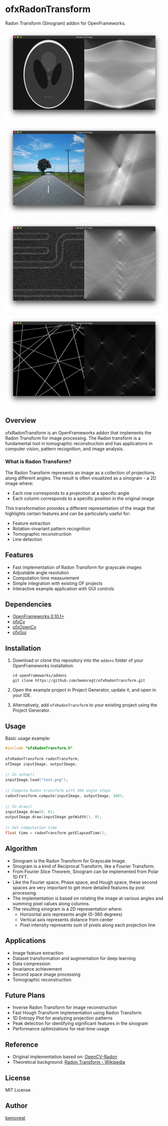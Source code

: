 # ofxRadonTransform

Radon Transform (Sinogram) addon for OpenFrameworks.

![Sinogram Example 1](https://github.com/bemoregt/gpRadonTransform/blob/master/sino.png)

![Sinogram Example 2](https://github.com/bemoregt/gpRadonTransform/blob/master/sino2.png)

![Sinogram Example 3](https://github.com/bemoregt/gpRadonTransform/blob/master/test3.png)

![Sinogram Example 4](https://github.com/bemoregt/gpRadonTransform/blob/master/test4.png)

## Overview

ofxRadonTransform is an OpenFrameworks addon that implements the Radon Transform for image processing. The Radon transform is a fundamental tool in tomographic reconstruction and has applications in computer vision, pattern recognition, and image analysis.

### What is Radon Transform?

The Radon Transform represents an image as a collection of projections along different angles. The result is often visualized as a sinogram - a 2D image where:
- Each row corresponds to a projection at a specific angle
- Each column corresponds to a specific position in the original image

This transformation provides a different representation of the image that highlights certain features and can be particularly useful for:
- Feature extraction
- Rotation-invariant pattern recognition
- Tomographic reconstruction
- Line detection

## Features

- Fast implementation of Radon Transform for grayscale images
- Adjustable angle resolution
- Computation time measurement
- Simple integration with existing OF projects
- Interactive example application with GUI controls

## Dependencies

- [OpenFrameworks 0.10.1+](https://openframeworks.cc/)
- [ofxCv](https://github.com/kylemcdonald/ofxCv)
- [ofxOpenCv](https://openframeworks.cc/documentation/ofxOpenCv/)
- [ofxGui](https://openframeworks.cc/documentation/ofxGui/)

## Installation

1. Download or clone this repository into the `addons` folder of your OpenFrameworks installation:
   ```
   cd openFrameworks/addons
   git clone https://github.com/bemoregt/ofxRadonTransform.git
   ```

2. Open the example project in Project Generator, update it, and open in your IDE.

3. Alternatively, add `ofxRadonTransform` to your existing project using the Project Generator.

## Usage

Basic usage example:

```cpp
#include "ofxRadonTransform.h"

ofxRadonTransform radonTransform;
ofImage inputImage, outputImage;

// In setup()
inputImage.load("test.png");

// Compute Radon transform with 360 angle steps
radonTransform.compute(inputImage, outputImage, 360);

// In draw()
inputImage.draw(0, 0);
outputImage.draw(inputImage.getWidth(), 0);

// Get computation time
float time = radonTransform.getElapsedTime();
```

## Algorithm

- Sinogram is the Radon Transform for Grayscale Image.
- Sinogram is a kind of Reciprocal Transform, like a Fourier Transform.
- From Fourier Slice Theorem, Sinogram can be implemented from Polar 1D FFT.
- Like the Fourier space, Phase space, and Hough space, these second spaces are very important to get more detailed features by post processing.
- The implementation is based on rotating the image at various angles and summing pixel values along columns.
- The resulting sinogram is a 2D representation where:
  - Horizontal axis represents angle (0-360 degrees)
  - Vertical axis represents distance from center
  - Pixel intensity represents sum of pixels along each projection line

## Applications

- Image feature extraction
- Dataset transformation and augmentation for deep learning
- Data compression
- Invariance achievement
- Second space image processing
- Tomographic reconstruction

## Future Plans

- Inverse Radon Transform for image reconstruction
- Fast Hough Transform implementation using Radon Transform
- 1D Entropy Plot for analyzing projection patterns
- Peak detection for identifying significant features in the sinogram
- Performance optimizations for real-time usage

## Reference

- Original implementation based on: [OpenCV-Radon](https://github.com/fan2fan/OpenCV-Radon.git)
- Theoretical background: [Radon Transform - Wikipedia](https://en.wikipedia.org/wiki/Radon_transform)

## License

MIT License

## Author

[bemoregt](https://github.com/bemoregt)
